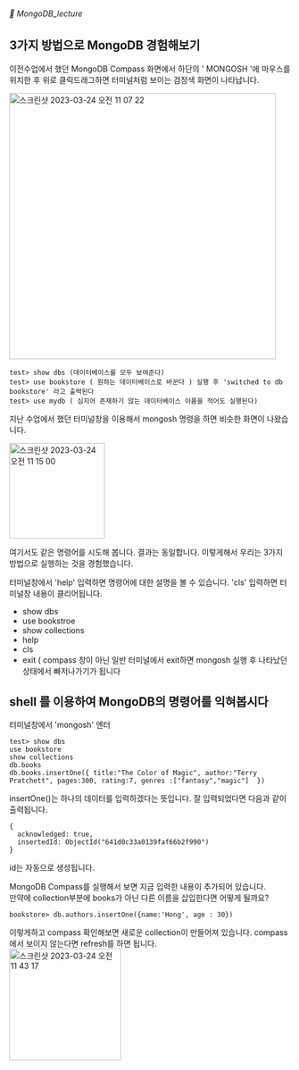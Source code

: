 ###### :cactus:  MongoDB_lecture

## 3가지 방법으로 MongoDB 경험해보기 

이전수업에서 했던 MongoDB Compass 화면에서 하단의  ' MONGOSH '에 마우스를 위치한 후 위로 클릭드래그하면 터미널처럼 보이는 검정색 화면이 나타납니다. 

<img width="477" alt="스크린샷 2023-03-24 오전 11 07 22" src="https://user-images.githubusercontent.com/48478079/227406033-c9b0e7b7-bac2-451f-b947-aa67bb859ce0.png">

```
test> show dbs (데이터베이스를 모두 보여준다)
test> use bookstore ( 원하는 데이터베이스로 바꾼다 ) 실행 후 'switched to db bookstore' 라고 출력된다 
test> use mydb ( 심지어 존재하기 않는 데이터베이스 이름을 적어도 실행된다)
```     
지난 수업에서 했던 터미널창을 이용해서 mongosh 명령을 하면 비슷한 화면이 나왔습니다.  

<img width="171" alt="스크린샷 2023-03-24 오전 11 15 00" src="https://user-images.githubusercontent.com/48478079/227407106-a78c2c37-6adc-499c-9186-5fb3f160021a.png">

여기서도 같은 명령어를 시도해 봅니다. 결과는 동일합니다.   이렇게해서 우리는 3가지 방법으로 실행하는 것을 경험했습니다.   


터미널창에서 'help' 입력하면 명령어에 대한 설명을 볼 수 있습니다. 'cls' 입력하면 터미널창 내용이 클리어됩니다. 

- show dbs
- use bookstroe
- show collections
- help
- cls
- exit ( compass 창이 아닌 일반 터미널에서 exit하면 mongosh 실행 후 나타났던 상태에서 빠저나가기가 됩니다 

## shell 를 이용하여 MongoDB의 명령어를 익혀봅시다
터미널창에서 'mongosh' 엔터 
```   
test> show dbs
use bookstore
show collections
db.books
db.books.insertOne({ title:"The Color of Magic", author:"Terry Pratchett", pages:300, rating:7, genres :["fantasy","magic"]  })
```     
insertOne()는 하나의 데이터를 입력하겠다는 뜻입니다. 잘 입력되었다면  다음과 같이 출력됩니다. 
```
{
  acknowledged: true,
  insertedId: ObjectId("641d0c33a0139faf66b2f990")
}
```    
id는 자동으로 생성됩니다. 

MongoDB Compass를 실행해서 보면 지금 입력한 내용이 추가되어 있습니다.  
만약에 collection부분에 books가 아닌 다른 이름을 삽입한다면 어떻게 될까요?
```
bookstore> db.authors.insertOne({name:'Hong', age : 30})
```   
이렇게하고 compass 확인해보면 새로운 collection이 만들어져 있습니다. compass에서 보이지 않는다면 refresh를 하면 됩니다.  
<img width="200" alt="스크린샷 2023-03-24 오전 11 43 17" src="https://user-images.githubusercontent.com/48478079/227410999-bb1341c7-726d-42f3-bd3e-b9f5fe7fd979.png">



